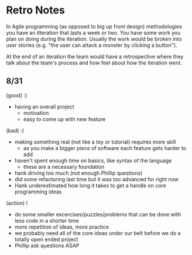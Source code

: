 # Retro Notes
In Agile programming (as opposed to big up front design) methodologies you have an itteration that lasts a week or two. You have some work you plan on doing during the iteration. Usually the work would be broken into user stories (e.g. "the user can attack a monster by clicking a button").

At the end of an iteration the team would have a retrospective where they talk about the team's process and how feel about how the iteration went. 

## 8/31
(good) :)
* having an overall project
  * motivation
  * easy to come up with new feature

(bad) :(
* making something real (not like a toy or tutorial) requires more skill
  * as you make a bigger piece of software each feature gets harder to add
* haven't spent enough time on basics, like syntax of the language
  * these are a necessary foundation
* hank driving too much (not enough Phillip questions)
* did some refactoring last time but it was too advanced for right now
* Hank underestimated how long it takes to get a handle on core programming ideas

(action) !
* do some smaller excercises/puzzles/problems that can be done with less code in a shorter time
* more repetition of ideas, more practice
* we probably need all of the core ideas under our belt before we do a totally open ended project
* Phillip ask questions ASAP